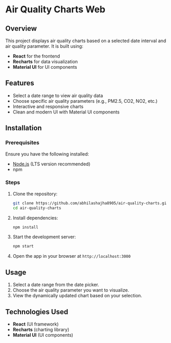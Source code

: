 # Air Quality Charts Web

## Overview

This project displays air quality charts based on a selected date interval and air quality parameter. It is built using:

- **React** for the frontend
- **Recharts** for data visualization
- **Material UI** for UI components

## Features

- Select a date range to view air quality data
- Choose specific air quality parameters (e.g., PM2.5, CO2, NO2, etc.)
- Interactive and responsive charts
- Clean and modern UI with Material UI components

## Installation

### Prerequisites

Ensure you have the following installed:

- [Node.js](https://nodejs.org/) (LTS version recommended)
- npm

### Steps

1. Clone the repository:
   ```sh
   git clone https://github.com/abhilashajha8905/air-quality-charts.git
   cd air-quality-charts
   ```
2. Install dependencies:

   ```sh
   npm install
   ```

3. Start the development server:
   ```sh
   npm start
   ```
4. Open the app in your browser at `http://localhost:3000`

## Usage

1. Select a date range from the date picker.
2. Choose the air quality parameter you want to visualize.
3. View the dynamically updated chart based on your selection.

## Technologies Used

- **React** (UI framework)
- **Recharts** (charting library)
- **Material UI** (UI components)
